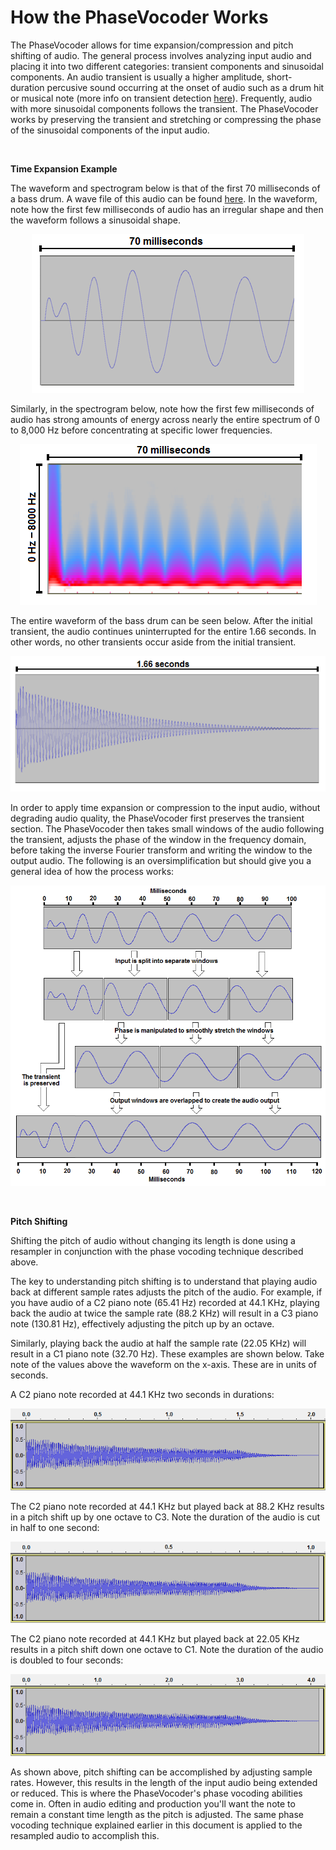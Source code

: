How the PhaseVocoder Works
==========================

The PhaseVocoder allows for time expansion/compression and pitch shifting of audio.  The general process involves analyzing input audio and placing it into two different categories: transient components and sinusoidal components.  An audio transient is usually a higher amplitude, short-duration percusive sound occurring at the onset of audio such as a drum hit or musical note (more info on transient detection [here](TransientDetection.md)).  Frequently, audio with more sinusoidal components follows the transient.  The PhaseVocoder works by preserving the transient and stretching or compressing the phase of the sinusoidal components of the input audio.


 

**Time Expansion Example**

The waveform and spectrogram below is that of the first 70 milliseconds of a bass drum.  A wave file of this audio can be found [here](https://github.com/tmdarwen/PhaseVocoder/blob/master/Source/Signal/UT/TestAudio/808BassDrum.wav).  In the waveform, note how the first few milliseconds of audio has an irregular shape and then the waveform follows a sinusoidal shape.

<p align="center"> <img src="Images/BassDrumWaveform.png"> </p>

Similarly, in the spectrogram below, note how the first few milliseconds of audio has strong amounts of energy across nearly the entire spectrum of 0 to 8,000 Hz before concentrating at specific lower frequencies.

<p align="center"> <img src="Images/BassDrumSpectrogram.png"> </p>

The entire waveform of the bass drum can be seen below.  After the initial transient, the audio continues uninterrupted for the entire 1.66 seconds.  In other words, no other transients occur aside from the initial transient.

<p align="center"> <img src="Images/BassDrumEntireWaveform.png"> </p>

In order to apply time expansion or compression to the input audio, without degrading audio quality, the PhaseVocoder first preserves the transient section.  The PhaseVocoder then takes small windows of the audio following the transient, adjusts the phase of the window in the frequency domain, before taking the inverse Fourier transform and writing the window to the output audio.  The following is an oversimplification but should give you a general idea of how the process works:

<p align="center"> <img src="Images/BassDrumExpansionExample.png"> </p>

 

**Pitch Shifting**

Shifting the pitch of audio without changing its length is done using a resampler in conjunction with the phase vocoding technique described above.

The key to understanding pitch shifting is to understand that playing audio back at different sample rates adjusts the pitch of the audio.  For example, if you have audio of a C2 piano note (65.41 Hz) recorded at 44.1 KHz, playing back the audio at twice the sample rate (88.2 KHz) will result in a C3 piano note (130.81 Hz), effectively adjusting the pitch up by an octave.  

Similarly, playing back the audio at half the sample rate (22.05 KHz) will result in a C1 piano note (32.70 Hz).  These examples are shown below.  Take note of the values above the waveform on the x-axis.  These are in units of seconds.

A C2 piano note recorded at 44.1 KHz two seconds in durations:

<p align="center"> <img src="Images/C2PianoNoteWaveform.png"> </p>

The C2 piano note recorded at 44.1 KHz but played back at 88.2 KHz results in a pitch shift up by one octave to C3.  Note the duration of the audio is cut in half to one second:

<p align="center"> <img src="Images/C3PianoNoteWaveform.png"> </p>

The C2 piano note recorded at 44.1 KHz but played back at 22.05 KHz results in a pitch shift down one octave to C1.  Note the duration of the audio is doubled to four seconds:

<p align="center"> <img src="Images/C1PianoNoteWaveform.png"> </p>

As shown above, pitch shifting can be accomplished by adjusting sample rates.  However, this results in the length of the input audio being extended or reduced.  This is where the PhaseVocoder's phase vocoding abilities come in.  Often in audio editing and production you'll want the note to remain a constant time length as the pitch is adjusted.  The same phase vocoding technique explained earlier in this document is applied to the resampled audio to accomplish this.
